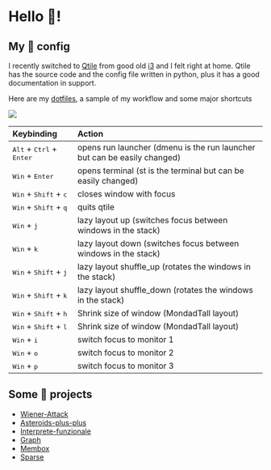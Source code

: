 # Hello !




## My  config

I recently switched to [Qtile](http://www.qtile.org/) from good old [i3](https://i3wm.org/) and I felt right at home. Qtile has the source code and the config file written in python, plus it has a good documentation in support.

Here are my [dotfiles](https://github.com/MatteoGiorgi/dotfiles), a sample of my workflow and some major shortcuts

<img src="https://github.com/MatteoGiorgi/dotfiles/blob/master/qtile/qtile_demo.gif">

| Keybinding | Action |
| :--- | :--- |
| <kbd>Alt</kbd> + <kbd>Ctrl</kbd> + <kbd>Enter</kbd> | opens run launcher (dmenu is the run launcher but can be easily changed) |
| <kbd>Win</kbd> + <kbd>Enter</kbd> | opens terminal (st is the terminal but can be easily changed) |
| <kbd>Win</kbd> + <kbd>Shift</kbd> + <kbd>c</kbd> | closes window with focus |
| <kbd>Win</kbd> + <kbd>Shift</kbd> + <kbd>q</kbd> | quits qtile |
| <kbd>Win</kbd> + <kbd>j</kbd> | lazy layout up (switches focus between windows in the stack) |
| <kbd>Win</kbd> + <kbd>k</kbd> | lazy layout down (switches focus between windows in the stack) |
| <kbd>Win</kbd> + <kbd>Shift</kbd> + <kbd>j</kbd> | lazy layout shuffle_up (rotates the windows in the stack) |
| <kbd>Win</kbd> + <kbd>Shift</kbd> + <kbd>k</kbd> | lazy layout shuffle_down (rotates the windows in the stack) |
| <kbd>Win</kbd> + <kbd>Shift</kbd> + <kbd>h</kbd> | Shrink size of window (MondadTall layout) |
| <kbd>Win</kbd> + <kbd>Shift</kbd> + <kbd>l</kbd> | Shrink size of window (MondadTall layout) |
| <kbd>Win</kbd> + <kbd>i</kbd> | switch focus to monitor 1 |
| <kbd>Win</kbd> + <kbd>o</kbd> | switch focus to monitor 2 |
| <kbd>Win</kbd> + <kbd>p</kbd> | switch focus to monitor 3 |




## Some  projects

* [Wiener-Attack](https://github.com/MatteoGiorgi/Wiener-Attack)
* [Asteroids-plus-plus](https://github.com/MatteoGiorgi/Asteroids-plus-plus)
* [Interprete-funzionale](https://github.com/MatteoGiorgi/Interprete-funzionale)
* [Graph](https://github.com/MatteoGiorgi/Graph)
* [Membox](https://github.com/MatteoGiorgi/Membox)
* [Sparse](https://github.com/MatteoGiorgi/Sparse)
